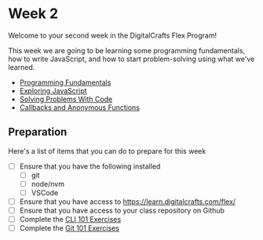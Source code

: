 # Week 2

Welcome to your second week in the DigitalCrafts Flex Program! 

This week we are going to be learning some programming fundamentals, how to write JavaScript, and how to start problem-solving using what we've learned.

- [Programming Fundamentals](https://learn.digitalcrafts.com/flex/lessons/solving-problems-using-code-js/functions-variables-values/#learning-objectives)
- [Exploring JavaScript](https://learn.digitalcrafts.com/flex/lessons/solving-problems-using-code-js/js-101/#summary)
- [Solving Problems With Code](https://learn.digitalcrafts.com/flex/lessons/solving-problems-using-code-js/common-patterns/#learning-objectives)
- [Callbacks and Anonymous Functions](https://learn.digitalcrafts.com/flex/lessons/solving-problems-using-code-js/callbacks/#learning-objectives)


## Preparation

Here's a list of items that you can do to prepare for this week

- [ ] Ensure that you have the following installed
  - [ ] git
  - [ ] node/nvm
  - [ ] VSCode
- [ ] Ensure that you have access to https://learn.digitalcrafts.com/flex/
- [ ] Ensure that you have access to your class repository on Github
- [ ] Complete the [CLI 101 Exercises](https://learn.digitalcrafts.com/flex/lessons/dev-fundamentals/cli-101/exercises.html#training-exercises)
- [ ] Complete the [Git 101 Exercises](https://learn.digitalcrafts.com/flex/lessons/dev-fundamentals/git-101/exercises.html)
